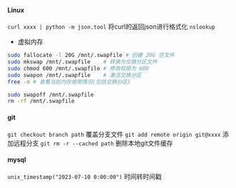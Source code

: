 #### Linux
`curl xxxx | python -m json.tool` 将curl的返回json进行格式化
`nslookup` 
+ 虚拟内存
```bash
sudo fallocate -l 20G /mnt/.swapfile # 创建 20G 空文件  
sudo mkswap /mnt/.swapfile    # 转换为交换分区文件  
sudo chmod 600 /mnt/.swapfile # 修改权限为 600  
sudo swapon /mnt/.swapfile    # 激活交换分区  
free -m # 查看当前内存使用情况(包括交换分区)

sudo swapoff /mnt/.swapfile  
rm -rf /mnt/.swapfile
```
#### git
`git checkout branch path` 覆盖分支文件
`git add remote origin git@xxxx` 添加远程分支
`git rm -r --cached path` 删除本地git文件缓存
#### mysql
`unix_timestamp("2023-07-10 0:00:00")` 时间转时间戳
